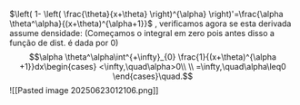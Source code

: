 $\left( 1- \left( \frac{\theta}{x+\theta} \right)^{\alpha} \right)'=\frac{\alpha \theta^\alpha}{(x+\theta)^{\alpha+1}}$ , verificamos agora se esta derivada assume densidade: (Começamos o integral em zero pois antes disso a função de dist. é dada por 0)$$\alpha \theta^\alpha\int^{+\infty}_{0} \frac{1}{(x+\theta)^{\alpha +1}}dx\begin{cases}
<\infty,\quad\alpha>0\\ \\
=\infty,\quad\alpha\leq0
\end{cases}\quad.$$
![[Pasted image 20250623012106.png]]
